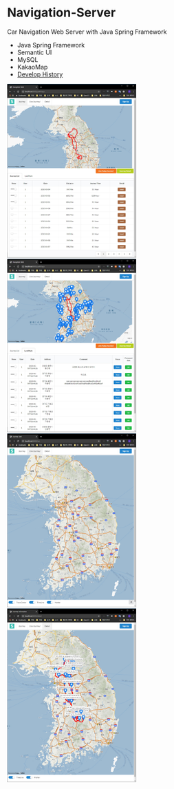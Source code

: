 # Navigation-Server
Car Navigation Web Server with Java Spring Framework
  - Java Spring Framework
  - Semantic UI
  - MySQL
  - KakaoMap
  - [Develop History](https://github.com/jjuiddong/Navigation-Server/wiki)
  
<img src = "https://github.com/jjuiddong/Navigation-Server/blob/master/Doc/journey2.jpg?raw=true" width="300px" />
<img src = "https://github.com/jjuiddong/Navigation-Server/blob/master/Doc/landmark2.jpg?raw=true" width="300px" />
<img src = "https://github.com/jjuiddong/Navigation-Server/blob/master/Doc/live2.jpg?raw=true" width="300px" />
<img src = "https://github.com/jjuiddong/Navigation-Server/blob/master/Doc/detail2.jpg?raw=true" width="300px" />
